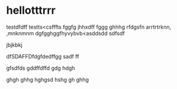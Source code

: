 # hellotttrrr
testdfdff
testts<csfffts
fggfg
jhhxdff
fggg
ghhhg
rfdgsfn arrtrtrknn,
,mnknmnm
dgfgghggfhyvybvb<asddsdd
sdfsdf

jbjkbkj


dfSDAFFDfdgfdedffgg
sadf
ff

gfsdfds
gddffdffd
gdg
hdgh

ghgh
ghhg
hghgsd
hshg
gh
ghhg
